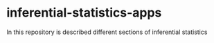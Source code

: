 # inferential-statistics-apps
In this repository is described different sections of inferential statistics
